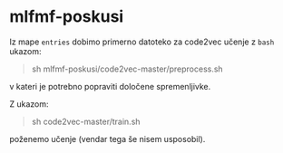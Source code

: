 # mlfmf-poskusi


Iz mape `entries` dobimo primerno datoteko za code2vec učenje z `bash` ukazom:

> sh mlfmf-poskusi/code2vec-master/preprocess.sh

v kateri je potrebno popraviti določene spremenljivke.

Z ukazom:

> sh code2vec-master/train.sh

poženemo učenje (vendar tega še nisem usposobil).

